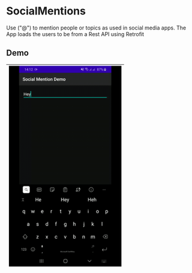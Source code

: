 # SocialMentions
Use ("@") to mention people or topics as used in social media apps. The App loads the users to be from a Rest API using Retrofit

## Demo
|<img src="art/demo.gif" width=300/>|
|:----:|
